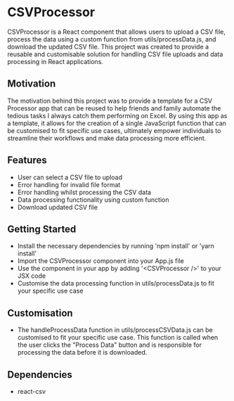 # CSVProcessor

CSVProcessor is a React component that allows users to upload a CSV file, process the data using a custom function from utils/processData.js, and download the updated CSV file. This project was created to provide a reusable and customisable solution for handling CSV file uploads and data processing in React applications.

## Motivation

The motivation behind this project was to provide a template for a CSV Processor app that can be reused to help friends and family automate the tedious tasks I always catch them performing on Excel. By using this app as a template, it allows for the creation of a single JavaScript function that can be customised to fit specific use cases, ultimately empower individuals to streamline their workflows and make data processing more efficient.

## Features

- User can select a CSV file to upload
- Error handling for invalid file format
- Error handling whilst processing the CSV data
- Data processing functionality using custom function
- Download updated CSV file

## Getting Started

- Install the necessary dependencies by running 'npm install' or 'yarn install'
- Import the CSVProcessor component into your App.js file
- Use the component in your app by adding '&lt;CSVProcessor /&gt;' to your JSX code
- Customise the data processing function in utils/processData.js to fit your specific use case

## Customisation

- The handleProcessData function in utils/processCSVData.js can be customised to fit your specific use case. This function is called when the user clicks the "Process Data" button and is responsible for processing the data before it is downloaded.

## Dependencies

- react-csv
